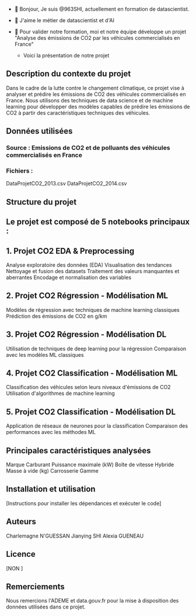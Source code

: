 - 👋 Bonjour, Je suis @963SHI, actuellement en formation de datascientist.
- 👀 J'aime le métier de datascientist et d'AI
- 🌱 Pour valider notre formation, moi et notre équipe développe un projet "Analyse des émissions de CO2 par les véhicules commercialisés en France"

  - Voici la présentation de notre projet
 ## Description du contexte du projet
Dans le cadre de la lutte contre le changement climatique, ce projet vise à analyser et prédire les émissions de CO2 des véhicules commercialisés en France. Nous utilisons des techniques de data science et de machine learning pour développer des modèles capables de prédire les émissions de CO2 à partir des caractéristiques techniques des véhicules.

## Données utilisées
### Source : Emissions de CO2 et de polluants des véhicules commercialisés en France
### Fichiers :
DataProjetCO2_2013.csv
DataProjetCO2_2014.csv

## Structure du projet
## Le projet est composé de 5 notebooks principaux :

## 1. Projet CO2 EDA & Preprocessing
Analyse exploratoire des données (EDA)
Visualisation des tendances
Nettoyage et fusion des datasets
Traitement des valeurs manquantes et aberrantes
Encodage et normalisation des variables

## 2. Projet CO2 Régression - Modélisation ML
Modèles de régression avec techniques de machine learning classiques
Prédiction des émissions de CO2 en g/km

## 3. Projet CO2 Régression - Modélisation DL
Utilisation de techniques de deep learning pour la régression
Comparaison avec les modèles ML classiques

## 4. Projet CO2 Classification - Modélisation ML
Classification des véhicules selon leurs niveaux d'émissions de CO2
Utilisation d'algorithmes de machine learning

## 5. Projet CO2 Classification - Modélisation DL
Application de réseaux de neurones pour la classification
Comparaison des performances avec les méthodes ML

## Principales caractéristiques analysées
Marque
Carburant
Puissance maximale (kW)
Boîte de vitesse
Hybride
Masse à vide (kg)
Carrosserie
Gamme

## Installation et utilisation
[Instructions pour installer les dépendances et exécuter le code]

## Auteurs
Charlemagne N'GUESSAN
Jianying SHI
Alexia GUENEAU

## Licence
[NON ]

## Remerciements
Nous remercions l'ADEME et data.gouv.fr pour la mise à disposition des données utilisées dans ce projet.




